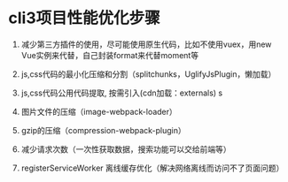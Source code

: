 # cli3项目性能优化步骤

1. 减少第三方插件的使用，尽可能使用原生代码，比如不使用vuex，用new Vue实例来代替，自己封装format来代替moment等

2. js,css代码的最小化压缩和分割（splitchunks，UglifyJsPlugin，懒加载）

3. js,css代码公用代码提取, 按需引入(cdn加载：externals)
s
4. 图片文件的压缩（image-webpack-loader）

5. gzip的压缩（compression-webpack-plugin）

6. 减少请求次数（一次性获取数据，搜索功能可以交给前端等）

7. registerServiceWorker 离线缓存优化（解决网络离线而访问不了页面问题）